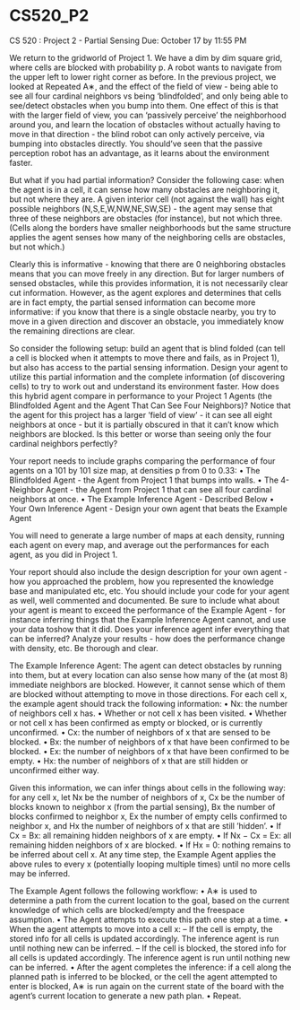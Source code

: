 # CS520_P2
CS 520 : Project 2 - Partial Sensing
Due: October 17 by 11:55 PM

We return to the gridworld of Project 1. We have a dim by dim square grid, where cells are blocked with probability
p. A robot wants to navigate from the upper left to lower right corner as before. In the previous project, we looked at
Repeated A∗, and the effect of the field of view - being able to see all four cardinal neighbors vs being ‘blindfolded’,
and only being able to see/detect obstacles when you bump into them. One effect of this is that with the larger
field of view, you can ‘passively perceive’ the neighborhood around you, and learn the location of obstacles without
actually having to move in that direction - the blind robot can only actively perceive, via bumping into obstacles
directly. You should’ve seen that the passive perception robot has an advantage, as it learns about the environment
faster.

But what if you had partial information? Consider the following case: when the agent is in a cell, it can sense how
many obstacles are neighboring it, but not where they are. A given interior cell (not against the wall) has eight
possible neighbors (N,S,E,W,NW,NE,SW,SE) - the agent may sense that three of these neighbors are obstacles (for
instance), but not which three. (Cells along the borders have smaller neighborhoods but the same structure applies
the agent senses how many of the neighboring cells are obstacles, but not which.)

Clearly this is informative - knowing that there are 0 neighboring obstacles means that you can move freely in any
direction. But for larger numbers of sensed obstacles, while this provides information, it is not necessarily clear
cut information. However, as the agent explores and determines that cells are in fact empty, the partial sensed
information can become more informative: if you know that there is a single obstacle nearby, you try to move in a
given direction and discover an obstacle, you immediately know the remaining directions are clear.

So consider the following setup: build an agent that is blind folded (can tell a cell is blocked when it attempts to move
there and fails, as in Project 1), but also has access to the partial sensing information. Design your agent to utilize
this partial information and the complete information (of discovering cells) to try to work out and understand its
environment faster. How does this hybrid agent compare in performance to your Project 1 Agents (the Blindfolded
Agent and the Agent That Can See Four Neighbors)? Notice that the agent for this project has a larger ’field of
view’ - it can see all eight neighbors at once - but it is partially obscured in that it can’t know which neighbors are
blocked. Is this better or worse than seeing only the four cardinal neighbors perfectly?

Your report needs to include graphs comparing the performance of four agents on a 101 by 101 size map, at densities
p from 0 to 0.33:
• The Blindfolded Agent - the Agent from Project 1 that bumps into walls.
• The 4-Neighbor Agent - the Agent from Project 1 that can see all four cardinal neighbors at once.
• The Example Inference Agent - Described Below
• Your Own Inference Agent - Design your own agent that beats the Example Agent

You will need to generate a large number of maps at each density, running each agent on every map, and average
out the performances for each agent, as you did in Project 1.

Your report should also include the design description for your own agent - how you approached the problem, how
you represented the knowledge base and manipulated etc, etc. You should include your code for your agent as well,
well commented and documented. Be sure to include what about your agent is meant to exceed the performance of
the Example Agent - for instance inferring things that the Example Inference Agent cannot, and use your data toshow that it did.
Does your inference agent infer everything that can be inferred? Analyze your results - how does the performance change with density, etc. Be thorough and clear.

The Example Inference Agent:
The agent can detect obstacles by running into them, but at every location
can also sense how many of the (at most 8) immediate neighbors are blocked. However, it cannot sense which of
them are blocked without attempting to move in those directions. For each cell x, the example agent should track
the following information:
• Nx: the number of neighbors cell x has.
• Whether or not cell x has been visited.
• Whether or not cell x has been confirmed as empty or blocked, or is currently unconfirmed.
• Cx: the number of neighbors of x that are sensed to be blocked.
• Bx: the number of neighbors of x that have been confirmed to be blocked.
• Ex: the number of neighbors of x that have been confirmed to be empty.
• Hx: the number of neighbors of x that are still hidden or unconfirmed either way.

Given this information, we can infer things about cells in the following way: for any cell x, let Nx be the number of
neighbors of x, Cx be the number of blocks known to neighbor x (from the partial sensing), Bx the number of blocks
confirmed to neighbor x, Ex the number of empty cells confirmed to neighbor x, and Hx the number of neighbors of
x that are still ’hidden’.
• If Cx = Bx: all remaining hidden neighbors of x are empty.
• If Nx − Cx = Ex: all remaining hidden neighbors of x are blocked.
• If Hx = 0: nothing remains to be inferred about cell x.
At any time step, the Example Agent applies the above rules to every x (potentially looping multiple times) until
no more cells may be inferred.

The Example Agent follows the following workflow:
• A∗ is used to determine a path from the current location to the goal, based on the current knowledge of which
cells are blocked/empty and the freespace assumption.
• The Agent attempts to execute this path one step at a time.
• When the agent attempts to move into a cell x:
– If the cell is empty, the stored info for all cells is updated accordingly. The inference agent is run until
nothing new can be inferred.
– If the cell is blocked, the stored info for all cells is updated accordingly. The inference agent is run until
nothing new can be inferred.
• After the agent completes the inference: if a cell along the planned path is inferred to be blocked, or the cell
the agent attempted to enter is blocked, A∗ is run again on the current state of the board with the agent’s
current location to generate a new path plan.
• Repeat.
